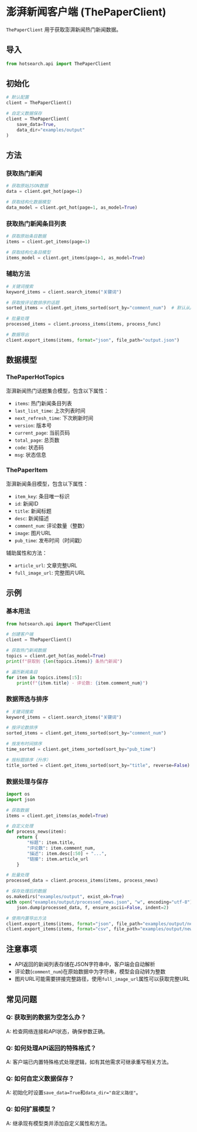 # 澎湃新闻客户端 (ThePaperClient)

`ThePaperClient` 用于获取澎湃新闻热门新闻数据。

## 导入

```python
from hotsearch.api import ThePaperClient
```

## 初始化

```python
# 默认配置
client = ThePaperClient()

# 自定义数据保存
client = ThePaperClient(
    save_data=True,
    data_dir="examples/output"
)
```

## 方法

### 获取热门新闻

```python
# 获取原始JSON数据
data = client.get_hot(page=1)

# 获取结构化数据模型
data_model = client.get_hot(page=1, as_model=True)
```

### 获取热门新闻条目列表

```python
# 获取原始条目数据
items = client.get_items(page=1)

# 获取结构化条目模型
items_model = client.get_items(page=1, as_model=True)
```

### 辅助方法

```python
# 关键词搜索
keyword_items = client.search_items("关键词")

# 获取按评论数排序的话题
sorted_items = client.get_items_sorted(sort_by="comment_num")  # 默认从高到低

# 批量处理
processed_items = client.process_items(items, process_func)

# 数据导出
client.export_items(items, format="json", file_path="output.json")
```

## 数据模型

### ThePaperHotTopics

澎湃新闻热门话题集合模型，包含以下属性：

- `items`: 热门新闻条目列表
- `last_list_time`: 上次列表时间
- `next_refresh_time`: 下次刷新时间
- `version`: 版本号
- `current_page`: 当前页码
- `total_page`: 总页数
- `code`: 状态码
- `msg`: 状态信息

### ThePaperItem

澎湃新闻条目模型，包含以下属性：

- `item_key`: 条目唯一标识
- `id`: 新闻ID
- `title`: 新闻标题
- `desc`: 新闻描述
- `comment_num`: 评论数量（整数）
- `image`: 图片URL
- `pub_time`: 发布时间（时间戳）

辅助属性和方法：

- `article_url`: 文章完整URL
- `full_image_url`: 完整图片URL

## 示例

### 基本用法

```python
from hotsearch.api import ThePaperClient

# 创建客户端
client = ThePaperClient()

# 获取热门新闻数据
topics = client.get_hot(as_model=True)
print(f"获取到 {len(topics.items)} 条热门新闻")

# 遍历新闻条目
for item in topics.items[:5]:
    print(f"{item.title} - 评论数: {item.comment_num}")
```

### 数据筛选与排序

```python
# 关键词搜索
keyword_items = client.search_items("关键词")

# 按评论数排序
sorted_items = client.get_items_sorted(sort_by="comment_num")

# 按发布时间排序
time_sorted = client.get_items_sorted(sort_by="pub_time")

# 按标题排序（升序）
title_sorted = client.get_items_sorted(sort_by="title", reverse=False)
```

### 数据处理与保存

```python
import os
import json

# 获取数据
items = client.get_items(as_model=True)

# 自定义处理
def process_news(item):
    return {
        "标题": item.title,
        "评论数": item.comment_num,
        "描述": item.desc[:50] + "...",
        "链接": item.article_url
    }

# 批量处理
processed_data = client.process_items(items, process_news)

# 保存处理后的数据
os.makedirs("examples/output", exist_ok=True)
with open("examples/output/processed_news.json", "w", encoding="utf-8") as f:
    json.dump(processed_data, f, ensure_ascii=False, indent=2)

# 使用内置导出方法
client.export_items(items, format="json", file_path="examples/output/news.json")
client.export_items(items, format="csv", file_path="examples/output/news.csv")
```

## 注意事项

- API返回的新闻列表存储在JSON字符串中，客户端会自动解析
- 评论数(`comment_num`)在原始数据中为字符串，模型会自动转为整数
- 图片URL可能需要拼接完整路径，使用`full_image_url`属性可以获取完整URL

## 常见问题

### Q: 获取到的数据为空怎么办？
A: 检查网络连接和API状态，确保参数正确。

### Q: 如何处理API返回的特殊格式？
A: 客户端已内置特殊格式处理逻辑，如有其他需求可继承重写相关方法。

### Q: 如何自定义数据保存？
A: 初始化时设置`save_data=True`和`data_dir="自定义路径"`。

### Q: 如何扩展模型？
A: 继承现有模型类并添加自定义属性和方法。
